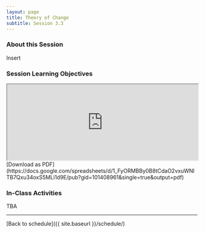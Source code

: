 ```yaml
---
layout: page
title: Theory of Change
subtitle: Session 3.3
---
```


### About this Session

Insert

### Session Learning Objectives
<iframe width="100%" height="200" src="https://docs.google.com/spreadsheets/d/1_FyORMBBy0B8tCdaO2vxuWNITB7Qxu34oxS5MLi1d9E/pubhtml?gid=101408961&amp;single=true&amp;widget=true&amp;headers=false"></iframe>
[Download as PDF](https://docs.google.com/spreadsheets/d/1_FyORMBBy0B8tCdaO2vxuWNITB7Qxu34oxS5MLi1d9E/pub?gid=101408961&single=true&output=pdf)

### In-Class Activities

TBA

* * *

[Back to schedule]({{ site.baseurl }}/schedule/)